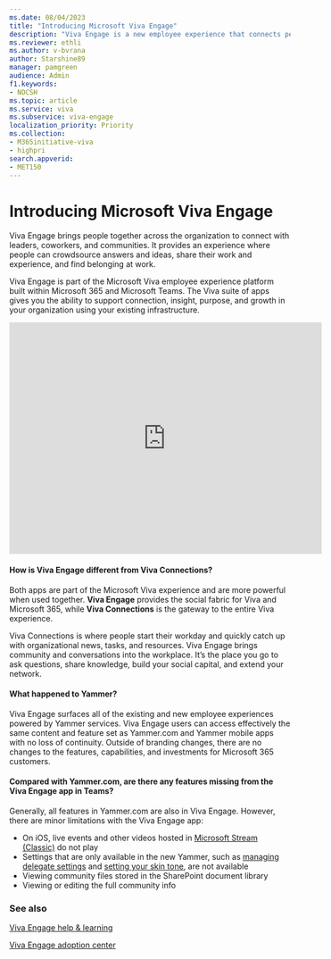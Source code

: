 ```yaml
---
ms.date: 08/04/2023
title: "Introducing Microsoft Viva Engage"
description: "Viva Engage is a new employee experience that connects people across the company—wherever and whenever they work—so that everyone is included and engaged."
ms.reviewer: ethli
ms.author: v-bvrana
author: Starshine89
manager: pamgreen
audience: Admin
f1.keywords:
- NOCSH
ms.topic: article
ms.service: viva
ms.subservice: viva-engage
localization_priority: Priority
ms.collection:  
- M365initiative-viva
- highpri
search.appverid:
- MET150
---
```

# Introducing Microsoft Viva Engage

Viva Engage brings people together across the organization to connect with leaders, coworkers, and communities. It provides an experience where people can crowdsource answers and ideas, share their work and experience, and find belonging at work.  

Viva Engage is part of the Microsoft Viva employee experience platform built within Microsoft 365 and Microsoft Teams. The Viva suite of apps gives you the ability to support connection, insight, purpose, and growth in your organization using your existing infrastructure.

<iframe width="560" height="415" src="https://www.youtube.com/embed/E_xTiWClwYc" title="YouTube video player" frameborder="0" allow="accelerometer; autoplay; clipboard-write; encrypted-media; gyroscope; picture-in-picture" allowfullscreen></iframe>

#### How is Viva Engage different from Viva Connections? 

Both apps are part of the Microsoft Viva experience and are more powerful when used together. **Viva Engage** provides the social fabric for Viva and Microsoft 365, while **Viva Connections** is the gateway to the entire Viva experience.  

Viva Connections is where people start their workday and quickly catch up with organizational news, tasks, and resources. Viva Engage brings community and conversations into the workplace. It’s the place you go to ask questions, share knowledge, build your social capital, and extend your network. 


#### What happened to Yammer?
Viva Engage surfaces all of the existing and new employee experiences powered by Yammer services. Viva Engage users can access effectively the same content and feature set as Yammer.com and Yammer mobile apps with no loss of continuity. Outside of branding changes, there are no changes to the features, capabilities, and investments for Microsoft 365 customers.

#### Compared with Yammer.com, are there any features missing from the Viva Engage app in Teams?
Generally, all features in Yammer.com are also in Viva Engage. However, there are minor limitations with the Viva Engage app:
- On iOS, live events and other videos hosted in [Microsoft Stream (Classic)](/stream/overview) do not play
- Settings that are only available in the new Yammer, such as [managing delegate settings](https://support.microsoft.com/office/60f879cd-43dd-44fe-bffb-1084d4f85285) and [setting your skin tone](https://support.microsoft.com/office/d28e25ed-ef20-4c7d-b54c-8bebe9caaded), are not available
- Viewing community files stored in the SharePoint document library
- Viewing or editing the full community info

### See also 
[Viva Engage help & learning](https://support.microsoft.com/en-us/topic/getting-started-with-microsoft-viva-engage-729f9fce-3aa6-4478-888c-a1543918c284)

[Viva Engage adoption center](https://adoption.microsoft.com/viva/engage/)
